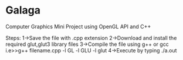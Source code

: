 # Galaga
Computer Graphics Mini Project using OpenGL API and C++

Steps:
1->Save the file with .cpp extension
2->Download and install the required glut,glut3 library files
3->Compile the file using g++ or gcc
  i.e>>g++ filename.cpp -l GL -l GLU -l glut
4->Execute by typing ./a.out
